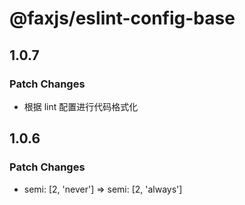 # @faxjs/eslint-config-base

## 1.0.7

### Patch Changes

- 根据 lint 配置进行代码格式化

## 1.0.6

### Patch Changes

- semi: [2, 'never'] => semi: [2, 'always']
